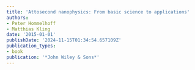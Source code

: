 ```yaml
---
title: 'Attosecond nanophysics: From basic science to applications'
authors:
- Peter Hommelhoff
- Matthias Kling
date: '2015-01-01'
publishDate: '2024-11-15T01:34:54.657109Z'
publication_types:
- book
publication: '*John Wiley & Sons*'
---
```

